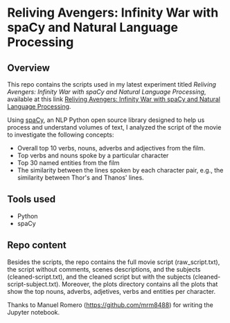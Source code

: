 # Reliving Avengers: Infinity War with spaCy and Natural Language Processing

## Overview
This repo contains the scripts used in my latest experiment titled _Reliving Avengers: Infinity War with spaCy and Natural Language Processing_, available at this link [Reliving Avengers: Infinity War with spaCy and Natural Language Processing](https://towardsdatascience.com/reliving-avengers-infinity-war-with-spacy-and-natural-language-processing-2abcb48e4ba1).

Using [spaCy](https://spacy.io/), an NLP Python open source library designed to help us process and understand volumes of text, I analyzed the script of the movie to investigate the following concepts:
- Overall top 10 verbs, nouns, adverbs and adjectives from the film.
- Top verbs and nouns spoke by a particular character
- Top 30 named entities from the film
- The similarity between the lines spoken by each character pair, e.g., the similarity between Thor's and Thanos' lines.

## Tools used
- Python
- spaCy

## Repo content
Besides the scripts, the repo contains the full movie script (raw_script.txt), the script without comments, scenes descriptions, and the subjects (cleaned-script.txt), and the cleaned script but with the subjects (cleaned-script-subject.txt). Moreover, the plots directory contains all the plots that show the top nouns, adverbs, adjetives, verbs and entities per character.

Thanks to Manuel Romero (https://github.com/mrm8488) for writing the Jupyter notebook.

